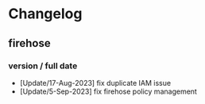 # Changelog

## firehose

### version / full date
* [Update/17-Aug-2023] fix duplicate IAM issue
* [Update/5-Sep-2023] fix firehose policy management